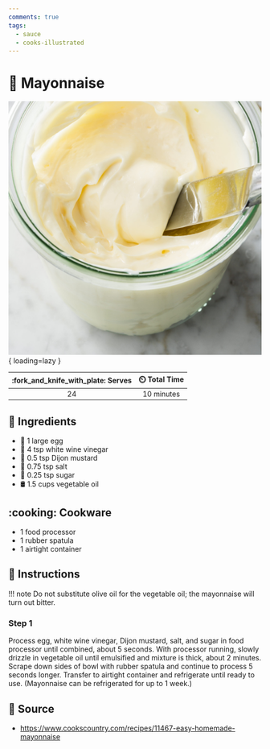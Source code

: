 ```yaml
---
comments: true
tags:
  - sauce
  - cooks-illustrated
---
```

# :egg: Mayonnaise

![Mayonnaise](../assets/images/mayonnaise.jpg){ loading=lazy }

| :fork_and_knife_with_plate: Serves | :timer_clock: Total Time |
|:----------------------------------:|:-----------------------: |
| 24 | 10 minutes |

## :salt: Ingredients

- :egg: 1 large egg
- :sake: 4 tsp white wine vinegar
- :hotdog: 0.5 tsp Dijon mustard
- :salt: 0.75 tsp salt
- :candy: 0.25 tsp sugar
- :oil_drum: 1.5 cups vegetable oil

## :cooking: Cookware

- 1 food processor
- 1 rubber spatula
- 1 airtight container

## :pencil: Instructions

!!! note
    Do not substitute olive oil for the vegetable oil; the mayonnaise will turn out bitter.

### Step 1

Process egg, white wine vinegar, Dijon mustard, salt, and sugar in food processor until combined, about 5 seconds. With
processor running, slowly drizzle in vegetable oil until emulsified and mixture is thick, about 2 minutes. Scrape down
sides of bowl with rubber spatula and continue to process 5 seconds longer. Transfer to airtight container and
refrigerate until ready to use. (Mayonnaise can be refrigerated for up to 1 week.)

## :link: Source

- <https://www.cookscountry.com/recipes/11467-easy-homemade-mayonnaise>
